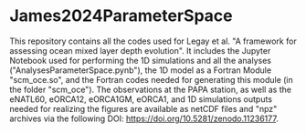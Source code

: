 # James2024ParameterSpace

This repository contains all the codes used for Legay et al. "A framework for assessing ocean mixed layer depth evolution". 
It includes the Jupyter Notebook used for performing the 1D simulations and all the analyses ("AnalysesParameterSpace.pynb"), the 1D model as a Fortran Module "scm_oce.so", and the Fortran codes needed for generating this module (in the folder "scm_oce"). 
The observations at the PAPA station, as well as the eNATL60, eORCA12, eORCA1GM, eORCA1, and 1D simulations outputs needed for realizing the figures are available as netCDF files and "npz" archives via the following DOI: https://doi.org/10.5281/zenodo.11236177.
